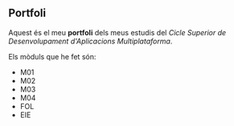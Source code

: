 ## Portfoli

Aquest és el meu **portfoli** dels meus estudis del *Cicle Superior de Desenvolupament d'Aplicacions Multiplataforma*.

Els mòduls que he fet són:
- M01
- M02
- M03
- M04
- FOL
- EIE
